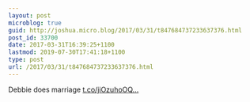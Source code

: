 ```yaml
---
layout: post
microblog: true
guid: http://joshua.micro.blog/2017/03/31/t847684737233637376.html
post_id: 33700
date: 2017-03-31T16:39:25+1100
lastmod: 2019-07-30T17:41:18+1100
type: post
url: /2017/03/31/t847684737233637376.html
---
```

Debbie does marriage [t.co/jiOzuhoOQ...](https://t.co/jiOzuhoOQd)
